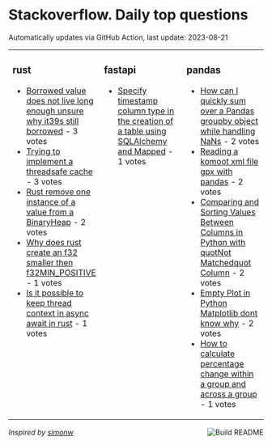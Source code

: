 # Stackoverflow. Daily top questions 

Automatically updates via GitHub Action, last update: <!-- date starts -->2023-08-21<!-- date ends -->


<table><tr><td valign="top" width="33%">

### rust
<!-- rust starts -->
* [Borrowed value does not live long enough unsure why it39s still borrowed](https://stackoverflow.com/questions/76937959/borrowed-value-does-not-live-long-enough-unsure-why-its-still-borrowed) - 3 votes
* [Trying to implement a threadsafe cache](https://stackoverflow.com/questions/76941278/trying-to-implement-a-thread-safe-cache) - 3 votes
* [Rust remove one instance of a value from a BinaryHeap](https://stackoverflow.com/questions/76946439/rust-remove-one-instance-of-a-value-from-a-binaryheap) - 2 votes
* [Why does rust create an f32 smaller then f32MIN_POSITIVE](https://stackoverflow.com/questions/76944892/why-does-rust-create-an-f32-smaller-then-f32min-positive) - 1 votes
* [Is it possible to keep thread context in async await in rust](https://stackoverflow.com/questions/76947326/is-it-possible-to-keep-thread-context-in-async-await-in-rust) - 1 votes
<!-- rust ends -->
</td><td valign="top" width="34%">


### fastapi
<!-- fastapi starts -->
* [Specify timestamp column type in the creation of a table using SQLAlchemy and Mapped](https://stackoverflow.com/questions/76942961/specify-timestamp-column-type-in-the-creation-of-a-table-using-sqlalchemy-and-ma) - 1 votes
<!-- fastapi ends -->
</td><td valign="top" width="34%">


### pandas
<!-- pandas starts -->
* [How can I quickly sum over a Pandas groupby object while handling NaNs](https://stackoverflow.com/questions/76947564/how-can-i-quickly-sum-over-a-pandas-groupby-object-while-handling-nans) - 2 votes
* [Reading a komoot xml file gpx with pandas](https://stackoverflow.com/questions/76943502/reading-a-komoot-xml-file-gpx-with-pandas) - 2 votes
* [Comparing and Sorting Values Between Columns in Python with quotNot Matchedquot Column](https://stackoverflow.com/questions/76939838/comparing-and-sorting-values-between-columns-in-python-with-not-matched-colum) - 2 votes
* [Empty Plot in Python Matplotlib dont know why](https://stackoverflow.com/questions/76937741/empty-plot-in-python-matplotlib-dont-know-why) - 2 votes
* [How to calculate percentage change within a group and across a group](https://stackoverflow.com/questions/76947787/how-to-calculate-percentage-change-within-a-group-and-across-a-group) - 1 votes
<!-- pandas ends -->
</td></tr></table>

<a href="https://github.com/hp0404/hp0404/actions"><img src="https://github.com/hp0404/hp0404/workflows/Build%20README/badge.svg" align="right" alt="Build README"></a> <p>*Inspired by  [simonw](https://github.com/simonw/simonw)*</p>
